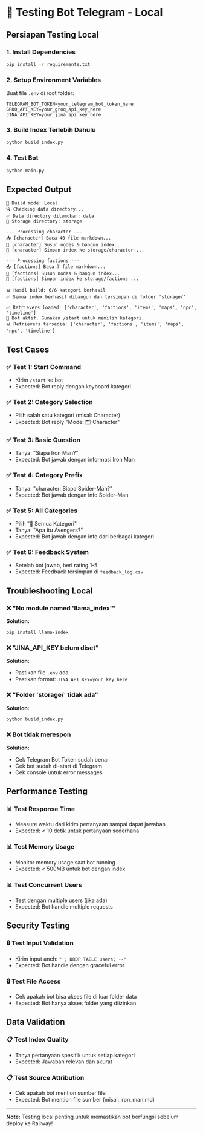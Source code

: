 # 🧪 Testing Bot Telegram - Local

## Persiapan Testing Local

### 1. **Install Dependencies**
```bash
pip install -r requirements.txt
```

### 2. **Setup Environment Variables**
Buat file `.env` di root folder:
```env
TELEGRAM_BOT_TOKEN=your_telegram_bot_token_here
GROQ_API_KEY=your_groq_api_key_here
JINA_API_KEY=your_jina_api_key_here
```

### 3. **Build Index Terlebih Dahulu**
```bash
python build_index.py
```

### 4. **Test Bot**
```bash
python main.py
```

## Expected Output
```
🚀 Build mode: Local
🔍 Checking data directory...
✅ Data directory ditemukan: data
📁 Storage directory: storage

--- Processing character ---
📥 [character] Baca 40 file markdown...
🔨 [character] Susun nodes & bangun index...
💾 [character] Simpan index ke storage/character ...

--- Processing factions ---
📥 [factions] Baca 7 file markdown...
🔨 [factions] Susun nodes & bangun index...
💾 [factions] Simpan index ke storage/factions ...

📊 Hasil build: 6/6 kategori berhasil
✅ Semua index berhasil dibangun dan tersimpan di folder 'storage/'

✅ Retrievers loaded: ['character', 'factions', 'items', 'maps', 'npc', 'timeline']
🤖 Bot aktif. Gunakan /start untuk memilih kategori.
📊 Retrievers tersedia: ['character', 'factions', 'items', 'maps', 'npc', 'timeline']
```

## Test Cases

### ✅ **Test 1: Start Command**
- Kirim `/start` ke bot
- Expected: Bot reply dengan keyboard kategori

### ✅ **Test 2: Category Selection**
- Pilih salah satu kategori (misal: Character)
- Expected: Bot reply "Mode: 🗂 Character"

### ✅ **Test 3: Basic Question**
- Tanya: "Siapa Iron Man?"
- Expected: Bot jawab dengan informasi Iron Man

### ✅ **Test 4: Category Prefix**
- Tanya: "character: Siapa Spider-Man?"
- Expected: Bot jawab dengan info Spider-Man

### ✅ **Test 5: All Categories**
- Pilih "🔎 Semua Kategori"
- Tanya: "Apa itu Avengers?"
- Expected: Bot jawab dengan info dari berbagai kategori

### ✅ **Test 6: Feedback System**
- Setelah bot jawab, beri rating 1-5
- Expected: Feedback tersimpan di `feedback_log.csv`

## Troubleshooting Local

### ❌ "No module named 'llama_index'"
**Solution:**
```bash
pip install llama-index
```

### ❌ "JINA_API_KEY belum diset"
**Solution:**
- Pastikan file `.env` ada
- Pastikan format: `JINA_API_KEY=your_key_here`

### ❌ "Folder 'storage/' tidak ada"
**Solution:**
```bash
python build_index.py
```

### ❌ Bot tidak merespon
**Solution:**
- Cek Telegram Bot Token sudah benar
- Cek bot sudah di-start di Telegram
- Cek console untuk error messages

## Performance Testing

### 📊 **Test Response Time**
- Measure waktu dari kirim pertanyaan sampai dapat jawaban
- Expected: < 10 detik untuk pertanyaan sederhana

### 📊 **Test Memory Usage**
- Monitor memory usage saat bot running
- Expected: < 500MB untuk bot dengan index

### 📊 **Test Concurrent Users**
- Test dengan multiple users (jika ada)
- Expected: Bot handle multiple requests

## Security Testing

### 🔒 **Test Input Validation**
- Kirim input aneh: `"'; DROP TABLE users; --"`
- Expected: Bot handle dengan graceful error

### 🔒 **Test File Access**
- Cek apakah bot bisa akses file di luar folder data
- Expected: Bot hanya akses folder yang diizinkan

## Data Validation

### 📋 **Test Index Quality**
- Tanya pertanyaan spesifik untuk setiap kategori
- Expected: Jawaban relevan dan akurat

### 📋 **Test Source Attribution**
- Cek apakah bot mention sumber file
- Expected: Bot mention file sumber (misal: iron_man.md)

---

**Note:** Testing local penting untuk memastikan bot berfungsi sebelum deploy ke Railway! 